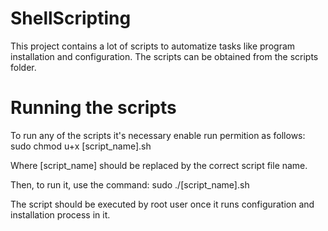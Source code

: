 # ShellScripting
This project contains a lot of scripts to automatize tasks like program installation and configuration.
The scripts can be obtained from the scripts folder.

# Running the scripts
To run any of the scripts it's necessary enable run permition as follows:
sudo chmod u+x [script_name].sh

Where [script_name] should be replaced by the correct script file name.

Then, to run it, use the command:
sudo ./[script_name].sh

The script should be executed by root user once it runs configuration and installation process in it.
